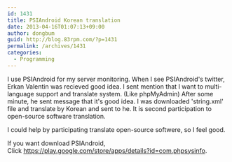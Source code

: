 ```yaml
---
id: 1431
title: PSIAndroid Korean translation
date: 2013-04-16T01:07:13+09:00
author: dongbum
guid: http://blog.83rpm.com/?p=1431
permalink: /archives/1431
categories:
  - Programming
---
```

I use PSIAndroid for my server monitoring. When I see PSIAndroid's twitter, Erkan Valentin was recieved good idea. I sent mention that I want to multi-language support and translate system. (Like phpMyAdmin) After some minute, he sent message that it's good idea. I was downloaded 'string.xml' file and translate by Korean and sent to he. It is second participation to open-source software translation.

I could help by participating translate open-source softwere, so I feel good.

If you want download PSIAndroid, Click <https://play.google.com/store/apps/details?id=com.phpsysinfo>.
